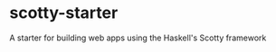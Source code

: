 scotty-starter
======================

A starter for building web apps using the Haskell's Scotty framework
